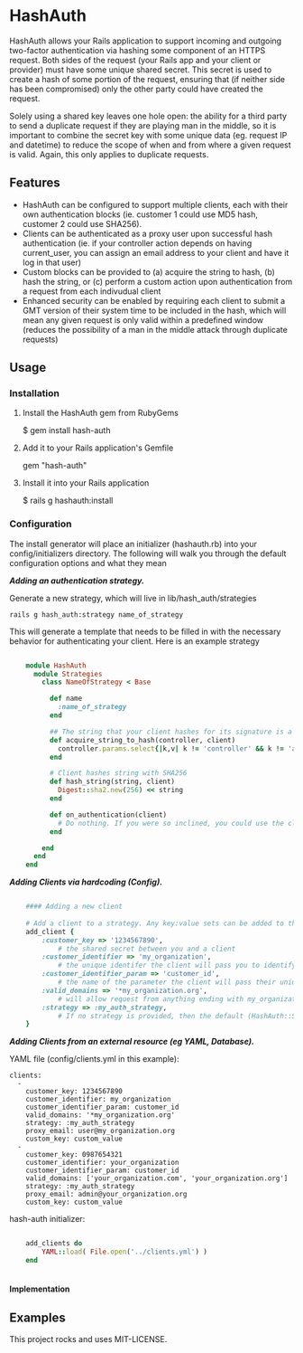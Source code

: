 # HashAuth

HashAuth allows your Rails application to support incoming and outgoing two-factor authentication via hashing some component of an HTTPS request. Both sides of the request (your Rails app and your client or provider) must have some unique shared secret. This secret is used to create a hash of some portion of the request, ensuring that (if neither side has been compromised) only the other party could have created the request.

Solely using a shared key leaves one hole open: the ability for a third party to send a duplicate request if they are playing man in the middle, so it is important to combine the secret key with some unique data (eg. request IP and datetime) to reduce the scope of when and from where a given request is valid. Again, this only applies to duplicate requests.

## Features
- HashAuth can be configured to support multiple clients, each with their own authentication blocks (ie. customer 1 could use MD5 hash, customer 2 could use SHA256).
- Clients can be authenticated as a proxy user upon successful hash authentication (ie. if your controller action depends on having current_user, you can assign an email address to your client and have it log in that user)
- Custom blocks can be provided to (a) acquire the string to hash, (b) hash the string, or (c) perform a custom action upon authentication from a request from each indivudual client
- Enhanced security can be enabled by requiring each client to submit a GMT version of their system time to be included in the hash, which will mean any given request is only valid within a predefined window (reduces the possibility of a man in the middle attack through duplicate requests)

## Usage

### Installation

1) Install the HashAuth gem from RubyGems

	$ gem install hash-auth

2) Add it to your Rails application's Gemfile

	gem "hash-auth"
	
3) Install it into your Rails application

	$ rails g hashauth:install	

### Configuration

The install generator will place an initializer (hashauth.rb) into your config/initializers directory. The following will walk you through the default configuration options and what they mean


**_Adding an authentication strategy._**

Generate a new strategy, which will live in lib/hash_auth/strategies

	rails g hash_auth:strategy name_of_strategy

This will generate a template that needs to be filled in with the necessary behavior for authenticating your client. Here is an example strategy


```ruby	

	module HashAuth
      module Strategies
        class NameOfStrategy < Base

          def name
            :name_of_strategy
          end

		  ## The string that your client hashes for its signature is a concatenation of parameters in order, joined by '&' and appended with the client's secret key.
          def acquire_string_to_hash(controller, client)
            controller.params.select{|k,v| k != 'controller' && k != 'action' }.map{|k,v| "#{k}=#{v}"}.join('&') + client.customer_key
          end

		  # Client hashes string with SHA256
          def hash_string(string, client)
            Digest::sha2.new(256) << string
          end

          def on_authentication(client)
            # Do nothing. If you were so inclined, you could use the client information to do something specific to your system (like logging in a proxy user for your API client with your favorite user management system)
          end

        end
      end
    end

```

**_Adding Clients via hardcoding (Config)._**


```ruby

	#### Adding a new client
	
	# Add a client to a strategy. Any key:value sets can be added to the hash, which will be accessible in your strategy. The required ones are shown below (though there are default options for customer_identifier_param and strategy)
	add_client {
		:customer_key => '1234567890',
			# the shared secret between you and a client
		:customer_identifier => 'my_organization',
			# the unique identifer the client will pass you to identify themselves
		:customer_identifier_param => 'customer_id',
			# the name of the parameter the client will pass their unique identifier in
		:valid_domains => '*my_organization.org',
			# will allow request from anything ending with my_organization.org, can also provide a list
		:strategy => :my_auth_strategy,
			# If no strategy is provided, then the default (HashAuth::Strategies::Default) will be used. If the strategy symbol does not reference a valid strategy, then an exception will be raised
	}
```
**_Adding Clients from an external resource (eg YAML, Database)._**
		
YAML file (config/clients.yml in this example):

	clients:
      -
        customer_key: 1234567890
        customer_identifier: my_organization
        customer_identifier_param: customer_id
        valid_domains: '*my_organization.org'
        strategy: :my_auth_strategy
        proxy_email: user@my_organization.org
        custom_key: custom_value
      -
        customer_key: 0987654321
        customer_identifier: your_organization
        customer_identifier_param: customer_id
        valid_domains: ['your_organization.com', 'your_organization.org']
        strategy: :my_auth_strategy
        proxy_email: admin@your_organization.org
        custom_key: custom_value
	
hash-auth initializer:

```ruby

	add_clients do
		YAML::load( File.open('../clients.yml') )
	end
	
```
	
#### Implementation

## Examples



This project rocks and uses MIT-LICENSE.
